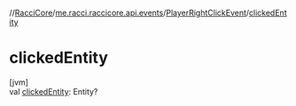 //[RacciCore](../../../index.md)/[me.racci.raccicore.api.events](../index.md)/[PlayerRightClickEvent](index.md)/[clickedEntity](clicked-entity.md)

# clickedEntity

[jvm]\
val [clickedEntity](clicked-entity.md): Entity?
